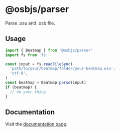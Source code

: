# @osbjs/parser

Parse .osu and .osb file.

## Usage

```ts
import { Beatmap } from '@osbjs/parser'
import fs from 'fs'

const input = fs.readFileSync(
  'path/to/your/beatmap/folder/your-beatmap.osu',
  'utf-8',
)
const beatmap = Beatmap.parse(input)
if (beatmap) {
  // do your thing
}
```

## Documentation

Visit the [documentation page](https://osbjs.vercel.app).
